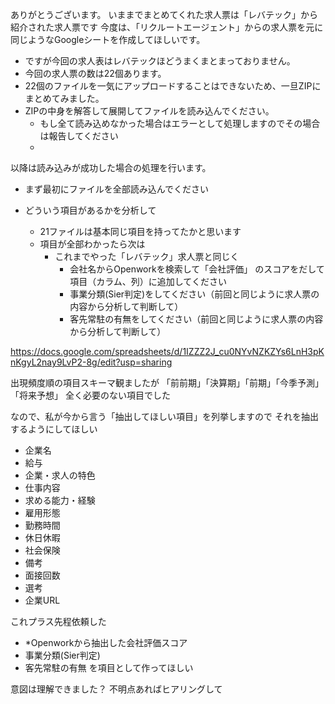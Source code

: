 ありがとうございます。
いままでまとめてくれた求人票は「レバテック」から紹介された求人票です
今度は、「リクルートエージェント」からの求人票を元に同じようなGoogleシートを作成してほしいです。

* ですが今回の求人表はレバテックほどうまくまとまっておりません。
* 今回の求人票の数は22個あります。
* 22個のファイルを一気にアップロードすることはできないため、一旦ZIPにまとめてみました。
* ZIPの中身を解答して展開してファイルを読み込んでください。
	* もし全て読み込めなかった場合はエラーとして処理しますのでその場合は報告してください
	* 
	
 以降は読み込みが成功した場合の処理を行います。
* まず最初にファイルを全部読み込んでください

* どういう項目があるかを分析して
	 * 21ファイルは基本同じ項目を持ってたかと思います
	 * 項目が全部わかったら次は
		 * これまでやった「レバテック」求人票と同じく
			 * 会社名からOpenworkを検索して「会社評価」 のスコアをだして項目（カラム、列）に追加してください
			 * 事業分類(Sier判定)をしてください（前回と同じように求人票の内容から分析して判断して）
			 * 客先常駐の有無をしてください（前回と同じように求人票の内容から分析して判断して）
 
 https://docs.google.com/spreadsheets/d/1IZZZ2J_cu0NYvNZKZYs6LnH3pKnKgyL2nay9LvP2-8g/edit?usp=sharing



出現頻度順の項目スキーマ観ましたが
「前前期」「決算期」「前期」「今季予測」「将来予想」
全く必要のない項目でした

なので、私が今から言う「抽出してほしい項目」を列挙しますので
それを抽出するようにしてほしい

* 企業名
* 給与
*  企業・求人の特色
* 仕事内容
* 求める能力・経験
* 雇用形態
* 勤務時間
* 休日休暇
* 社会保険
* 備考
* 面接回数
* 選考
* 企業URL

これプラス先程依頼した
* *Openworkから抽出した会社評価スコア
* 事業分類(Sier判定)
* 客先常駐の有無
を項目として作ってほしい

意図は理解できました？
不明点あればヒアリングして
